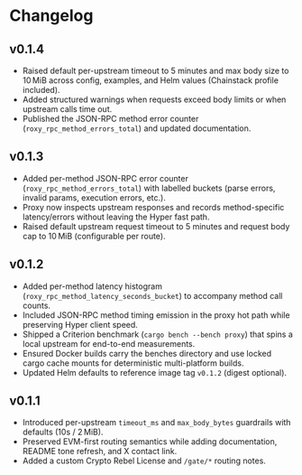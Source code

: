 # Changelog

## v0.1.4

- Raised default per-upstream timeout to 5 minutes and max body size to 10 MiB across config, examples, and Helm values (Chainstack profile included).
- Added structured warnings when requests exceed body limits or when upstream calls time out.
- Published the JSON-RPC method error counter (`roxy_rpc_method_errors_total`) and updated documentation.

## v0.1.3

- Added per-method JSON-RPC error counter (`roxy_rpc_method_errors_total`) with labelled buckets (parse errors, invalid params, execution errors, etc.).
- Proxy now inspects upstream responses and records method-specific latency/errors without leaving the Hyper fast path.
- Raised default upstream request timeout to 5 minutes and request body cap to 10 MiB (configurable per route).

## v0.1.2

- Added per-method latency histogram (`roxy_rpc_method_latency_seconds_bucket`) to accompany method call counts.
- Included JSON-RPC method timing emission in the proxy hot path while preserving Hyper client speed.
- Shipped a Criterion benchmark (`cargo bench --bench proxy`) that spins a local upstream for end-to-end measurements.
- Ensured Docker builds carry the benches directory and use locked cargo cache mounts for deterministic multi-platform builds.
- Updated Helm defaults to reference image tag `v0.1.2` (digest optional).

## v0.1.1

- Introduced per-upstream `timeout_ms` and `max_body_bytes` guardrails with defaults (10s / 2 MiB).
- Preserved EVM-first routing semantics while adding documentation, README tone refresh, and X contact link.
- Added a custom Crypto Rebel License and `/gate/*` routing notes.
